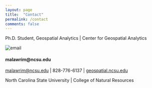 ```yaml
---
layout: page
title:  "Contact"
permalink: /contact
comments: false
---
```



Ph.D. Student, Geospatial Analytics | Center for Geospatial Analytics

<div class="col-2 col-md-2 col-lg-2">
    <div class="h-100 card-group">
        <div class="card">
        <p class="mb-5"><img class="card-img-top" src="{{site.baseurl}}/assets/images/email_icon.png" alt="email">
        <div class="card-body">
            <h4 class="card-title">malawrim@ncsu.edu</h4>
        </div>
        </div>
    </div>
</div>

malawrim@ncsu.edu | 828-776-6137 | <a class="nav-link" href="geospatial.ncsu.edu">geospatial.ncsu.edu</a>

North Carolina State University | College of Natural Resources

